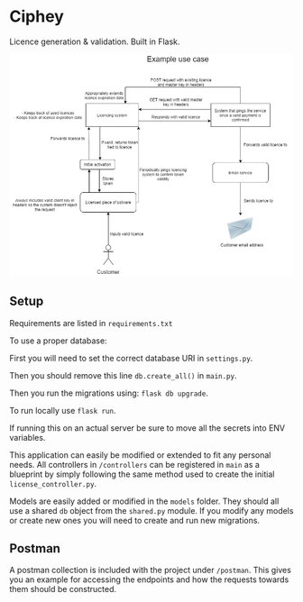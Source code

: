 # Ciphey

Licence generation & validation. Built in Flask.

![](example_use_case.jpeg)

## Setup

Requirements are listed in `requirements.txt`

To use a proper database:

First you will need to set the correct database URI in `settings.py`.

Then you should remove this line `db.create_all()` in `main.py`.

Then you run the migrations using: `flask db upgrade`.

To run locally use `flask run`.

If running this on an actual server be sure to move all the secrets into ENV
variables.

This application can easily be modified or extended to fit any personal needs.
All controllers in `/controllers` can be registered in `main` as a blueprint by
simply
following the same method used to create the initial `license_controller.py`.

Models are easily added or modified in the `models` folder. They should all use
a shared
`db` object from the `shared.py` module. If you modify any models or create new
ones you will
need to create and run new migrations.

## Postman

A postman collection is included with the project under `/postman`. This gives
you an example
for accessing the endpoints and how the requests towards them should be
constructed.